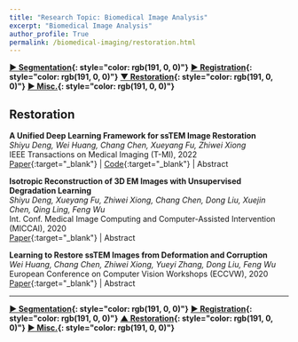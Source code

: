 ```yaml
---
title: "Research Topic: Biomedical Image Analysis"
excerpt: "Biomedical Image Analysis"
author_profile: True
permalink: /biomedical-imaging/restoration.html
---
```



__[▶ Segmentation](/biomedical-imaging/segmentation){: style="color: rgb(191, 0, 0)"}__ 
__[▶ Registration](/biomedical-imaging/registration){: style="color: rgb(191, 0, 0)"}__ 
__[▼ Restoration](/biomedical-imaging/restoration){: style="color: rgb(191, 0, 0)"}__
__[▶ Misc.](/biomedical-imaging/misc){: style="color: rgb(191, 0, 0)"}__


## Restoration


**A Unified Deep Learning Framework for ssTEM Image Restoration** <br>
*Shiyu Deng, Wei Huang, Chang Chen, Xueyang Fu, Zhiwei Xiong* <br>
<span><pub>IEEE Transactions on Medical Imaging (T-MI), 2022</pub></span> <br> 
[Paper](https://ieeexplore.ieee.org/abstract/document/9844781/){:target="_blank"} |
[Code](https://github.com/sydeng99/ssTEM-restoration){:target="_blank"} |
<a onclick='expandABS("deng22")'> Abstract </a>
<div style="display: none;" class=abs id="deng22"><br>
Serial section transmission electron micro-scopy (ssTEM) reveals biological information at a scale of nanometer and plays an important role in the ultrastructural analysis. However, due to the imperfect preparation of biological samples, ssTEM images are usually degraded with various artifacts that greatly challenge the subsequent analysis and visualization. In this paper, we introduce a unified deep learning framework for ssTEM image restoration which addresses three main types of artifacts, i.e., Support Film Folds (SFF), Staining Precipitates (SP), and Missing Sections (MS). To achieve this goal, we first model the appearance of SFF and SP artifacts by conducting comprehensive analyses on the statistics of real degraded images, relying on which we can then simulate a large number of paired images (degraded/artifacts-free) for training a deep restoration network. Then, we design a coarse-to-fine restoration network consisting of three modules, i.e., interpolation, correction, and fusion. The interpolation module exploits the adjacent artifacts-free images for an initial restoration, while the correction module resorts to the degraded image itself to rectify the artifacts. Finally, the fusion module jointly utilizes the above two results to further improve the restoration fidelity. Experimental results on both synthetic and real test data validate the significantly improved performance of our proposed framework over existing solutions, in terms of both image restoration fidelity and neuron segmentation accuracy. To the best of our knowledge, this is the first unified deep learning framework for ssTEM image restoration from different types of artifacts. Code is available at https://github.com/sydeng99/ssTEM-restoration.


</div>

**Isotropic Reconstruction of 3D EM Images with Unsupervised Degradation Learning** <br>
*Shiyu Deng, Xueyang Fu, Zhiwei Xiong, Chang Chen, Dong Liu, Xuejin Chen, Qing Ling, Feng Wu* <br>
<span><pub>Int. Conf. Medical Image Computing and Computer-Assisted Intervention (MICCAI), 2020</pub></span> <br> 
[Paper](https://link.springer.com/chapter/10.1007/978-3-030-59722-1_16){:target="_blank"} |
<a onclick='expandABS("deng20")'> Abstract </a>
<div style="display: none;" class=abs id="deng20"><br>
The isotropic reconstruction of 3D electron microscopy (EM) images with low axial resolution is of great importance for biological analysis. Existing deep learning-based methods rely on handcrafted down-scaled training data, which does not model the real degradation accurately and thus leads to unsatisfying performance in practice. To address this problem, we propose a universal and unsupervised framework to simultaneously learn the real axial degradation and the isotropic reconstruction of 3D EM images. First, we train a degradation network using unpaired low-resolution (LR) and high-resolution (HR) slices, both of which are from real data, in an adversarial manner. Then, the degradation network is further used to generate realistic LR data from HR labels to form paired training data. In this way, the generated degraded data is consistent with the real axial degradation process, which guarantees the generalization ability of subsequent reconstruction networks to the real data. Our framework has the flexibility to work with different existing reconstruction methods. Experiments on both simulated and real anisotropic EM images validate the superiority of our framework.


</div>

**Learning to Restore ssTEM Images from Deformation and Corruption** <br>
*Wei Huang, Chang Chen, Zhiwei Xiong, Yueyi Zhang, Dong Liu, Feng Wu* <br>
<span><pub>European Conference on Computer Vision Workshops (ECCVW), 2020</pub></span> <br> 
[Paper](https://link.springer.com/chapter/10.1007/978-3-030-66415-2_26){:target="_blank"} |
<a onclick='expandABS("huang20")'> Abstract </a>
<div style="display: none;" class=abs id="huang20"><br>
Serial section transmission electron microscopy (ssTEM) plays an important role in biological research. Due to the imperfect sample preparation, however, ssTEM images suffer from inevitable artifacts that pose huge challenges for the subsequent analysis and visualization. In this paper, we propose a novel strategy for modeling the main type of degradation, i.e., Support Film Folds (SFF), by characterizing this degradation process as a combination of content deformation and corruption. Relying on that, we then synthesize a sufficient amount of paired samples (degraded/groundtruth), which enables the training of a tailored deep restoration network. To the best of our knowledge, this is the first learning-based framework for ssTEM image restoration. Experiments on both synthetic and real test data demonstrate the superior performance of our proposed method over existing solutions, in terms of both image restoration quality and neuron segmentation accuracy.



</div>

---


__[▶ Segmentation](/biomedical-imaging/segmentation){: style="color: rgb(191, 0, 0)"}__ 
__[▶ Registration](/biomedical-imaging/registration){: style="color: rgb(191, 0, 0)"}__ 
__[▲ Restoration](/biomedical-imaging/restoration){: style="color: rgb(191, 0, 0)"}__
__[▶ Misc.](/biomedical-imaging/misc){: style="color: rgb(191, 0, 0)"}__
